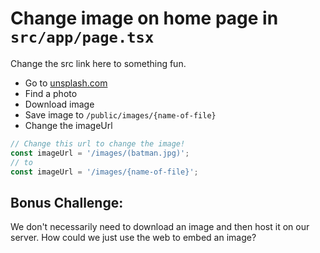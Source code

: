 # Change image on home page in `src/app/page.tsx`

Change the src link here to something fun.
- Go to [unsplash.com](https://unsplash.com)
- Find a photo
- Download image
- Save image to `/public/images/{name-of-file}`
- Change the imageUrl
```jsx
// Change this url to change the image!
const imageUrl = '/images/(batman.jpg)';
// to
const imageUrl = '/images/{name-of-file}';
```

## Bonus Challenge: 
We don't necessarily need to download an image and then host it on our server. 
How could we just use the web to embed an image?

